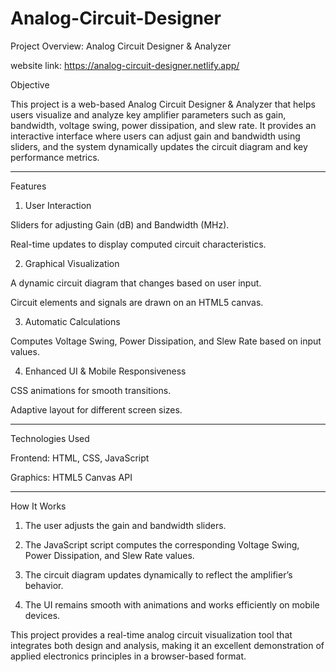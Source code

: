 # Analog-Circuit-Designer
Project Overview: Analog Circuit Designer & Analyzer

website link:
https://analog-circuit-designer.netlify.app/

Objective

This project is a web-based Analog Circuit Designer & Analyzer that helps users visualize and analyze key amplifier parameters such as gain, bandwidth, voltage swing, power dissipation, and slew rate. It provides an interactive interface where users can adjust gain and bandwidth using sliders, and the system dynamically updates the circuit diagram and key performance metrics.


---

Features

1. User Interaction

Sliders for adjusting Gain (dB) and Bandwidth (MHz).

Real-time updates to display computed circuit characteristics.



2. Graphical Visualization

A dynamic circuit diagram that changes based on user input.

Circuit elements and signals are drawn on an HTML5 canvas.



3. Automatic Calculations

Computes Voltage Swing, Power Dissipation, and Slew Rate based on input values.



4. Enhanced UI & Mobile Responsiveness

CSS animations for smooth transitions.

Adaptive layout for different screen sizes.





---

Technologies Used

Frontend: HTML, CSS, JavaScript

Graphics: HTML5 Canvas API

---

How It Works

1. The user adjusts the gain and bandwidth sliders.


2. The JavaScript script computes the corresponding Voltage Swing, Power Dissipation, and Slew Rate values.


3. The circuit diagram updates dynamically to reflect the amplifier’s behavior.


4. The UI remains smooth with animations and works efficiently on mobile devices.

This project provides a real-time analog circuit visualization tool that integrates both design and analysis, making it an excellent demonstration of applied electronics principles in a browser-based format.
